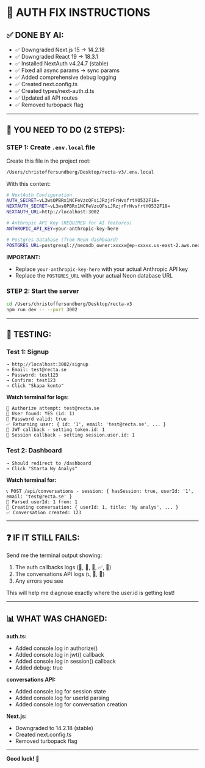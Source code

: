 # 🔧 AUTH FIX INSTRUCTIONS

## ✅ DONE BY AI:
- ✅ Downgraded Next.js 15 → 14.2.18
- ✅ Downgraded React 19 → 18.3.1
- ✅ Installed NextAuth v4.24.7 (stable)
- ✅ Fixed all async params → sync params
- ✅ Added comprehensive debug logging
- ✅ Created next.config.ts
- ✅ Created types/next-auth.d.ts
- ✅ Updated all API routes
- ✅ Removed turbopack flag

---

## 🎯 YOU NEED TO DO (2 STEPS):

### STEP 1: Create `.env.local` file

Create this file in the project root:

```bash
/Users/christoffersundberg/Desktop/recta-v3/.env.local
```

With this content:

```bash
# NextAuth Configuration
AUTH_SECRET=vL3wsOPBRx1NCFeVzcQFsiJRzjrFrHvsfrtYO532F18=
NEXTAUTH_SECRET=vL3wsOPBRx1NCFeVzcQFsiJRzjrFrHvsfrtYO532F18=
NEXTAUTH_URL=http://localhost:3002

# Anthropic API Key (REQUIRED for AI features)
ANTHROPIC_API_KEY=your-anthropic-key-here

# Postgres Database (from Neon dashboard)
POSTGRES_URL=postgresql://neondb_owner:xxxxx@ep-xxxxx.us-east-2.aws.neon.tech/neondb?sslmode=require
```

**IMPORTANT:**
- Replace `your-anthropic-key-here` with your actual Anthropic API key
- Replace the `POSTGRES_URL` with your actual Neon database URL

### STEP 2: Start the server

```bash
cd /Users/christoffersundberg/Desktop/recta-v3
npm run dev -- --port 3002
```

---

## 🧪 TESTING:

### Test 1: Signup
```
→ http://localhost:3002/signup
→ Email: test@recta.se
→ Password: test123
→ Confirm: test123
→ Click "Skapa konto"
```

**Watch terminal for logs:**
```
🔐 Authorize attempt: test@recta.se
👤 User found: YES (id: 1)
🔑 Password valid: true
✅ Returning user: { id: '1', email: 'test@recta.se', ... }
💾 JWT callback - setting token.id: 1
💾 Session callback - setting session.user.id: 1
```

### Test 2: Dashboard
```
→ Should redirect to /dashboard
→ Click "Starta Ny Analys"
```

**Watch terminal for:**
```
📞 POST /api/conversations - session: { hasSession: true, userId: '1', email: 'test@recta.se' }
👤 Parsed userId: 1 from: 1
📝 Creating conversation: { userId: 1, title: 'Ny analys', ... }
✅ Conversation created: 123
```

---

## ❓ IF IT STILL FAILS:

Send me the terminal output showing:
1. The auth callbacks logs (🔐, 👤, 🔑, ✅, 💾)
2. The conversations API logs (📞, 👤, 📝)
3. Any errors you see

This will help me diagnose exactly where the user.id is getting lost!

---

## 📊 WHAT WAS CHANGED:

**auth.ts:**
- Added console.log in authorize()
- Added console.log in jwt() callback
- Added console.log in session() callback
- Added debug: true

**conversations API:**
- Added console.log for session state
- Added console.log for userId parsing
- Added console.log for conversation creation

**Next.js:**
- Downgraded to 14.2.18 (stable)
- Created next.config.ts
- Removed turbopack flag

---

**Good luck! 🚀**

